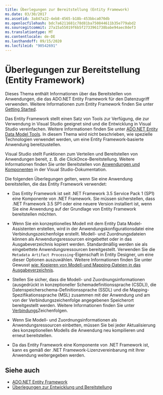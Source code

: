 ```yaml
---
title: Überlegungen zur Bereitstellung (Entity Framework)
ms.date: 03/30/2017
ms.assetid: 3a847a22-4eb8-4565-b18b-453bbca070db
ms.openlocfilehash: bdc7a6211681c78d81ba750844611b35e779abd2
ms.sourcegitcommit: 27a15a55019f6b5f2733961738babe94aec0def3
ms.translationtype: MT
ms.contentlocale: de-DE
ms.lasthandoff: 09/15/2020
ms.locfileid: "90542691"
---
```

# <a name="deployment-considerations-entity-framework"></a>Überlegungen zur Bereitstellung (Entity Framework)
Dieses Thema enthält Informationen über das Bereitstellen von Anwendungen, die das ADO.NET Entity Framework für den Datenzugriff verwenden. Weitere Informationen zum Entity Framework finden Sie unter [Getting Started](getting-started.md).  
  
 Das Entity Framework stellt einen Satz von Tools zur Verfügung, die zur Verwendung in Visual Studio geeignet sind und die Entwicklung in Visual Studio vereinfachen. Weitere Informationen finden Sie unter [ADO.NET Entity Data Model Tools](/previous-versions/dotnet/netframework-4.0/bb399249(v=vs.100)). In diesem Thema wird nicht beschrieben, wie spezielle Technologien verwendet werden, um eine Entity Framework-basierte Anwendung bereitzustellen.  
  
 Visual Studio stellt Funktionen zum Verteilen und Bereitstellen von Anwendungen bereit, z. B. die ClickOnce-Bereitstellung. Weitere Informationen finden Sie unter Bereitstellen von [Anwendungen und Komponenten](/visualstudio/deployment/deploying-applications-services-and-components) in der Visual Studio-Dokumentation.  
  
 Die folgenden Überlegungen gelten, wenn Sie eine Anwendung bereitstellen, die das Entity Framework verwendet:  
  
- Das Entity Framework ist seit .NET Framework 3.5 Service Pack 1 (SP1) eine Komponente von .NET Framework. Sie müssen sicherstellen, dass .NET Framework 3.5 SP1 oder eine neuere Version installiert ist, wenn Sie eine Anwendung auf der Grundlage von Entity Framework bereitstellen möchten.  
  
- Wenn Sie ein konzeptionelles Modell mit dem Entity Data Model-Assistenten erstellen, wird in der Anwendungskonfigurationsdatei eine Verbindungszeichenfolge erstellt. Modell- und Zuordnungsdateien können als Anwendungsressourcen eingebettet oder in das Ausgabeverzeichnis kopiert werden. Standardmäßig werden sie als eingebettete Anwendungsressourcen bereitgestellt. Verwenden Sie die `Metadata Artifact Processing`-Eigenschaft in Entity Designer, um eine dieser Optionen auszuwählen. Weitere Informationen finden Sie unter Gewusst [wie: Kopieren von Modell-und Mapping-Dateien in das Ausgabeverzeichnis](/previous-versions/dotnet/netframework-4.0/cc716709(v=vs.100)).  
  
- Stellen Sie sicher, dass die Modell- und Zuordnungsinformationen (ausgedrückt in konzeptioneller Schemadefinitionssprache (CSDL)), die Datenspeicherschema-Definitionssprache (SSDL) und die Mapping-Spezifikationssprache (MSL) zusammen mit der Anwendung und am von der Verbindungszeichenfolge angegebenen Speicherort bereitgestellt werden. Weitere Informationen finden Sie unter [Verbindungs](connection-strings.md)Zeichenfolgen.  
  
- Wenn Sie Modell- und Zuordnungsinformationen als Anwendungsressourcen einbetten, müssen Sie bei jeder Aktualisierung des konzeptionellen Modells die Anwendung neu kompilieren und erneut bereitstellen.  
  
- Da das Entity Framework eine Komponente von .NET Framework ist, kann es gemäß der .NET Framework-Lizenzvereinbarung mit Ihrer Anwendung weitergegeben werden.  
  
## <a name="see-also"></a>Siehe auch

- [ADO.NET Entity Framework](index.md)
- [Überlegungen zur Entwicklung und Bereitstellung](development-and-deployment-considerations.md)
